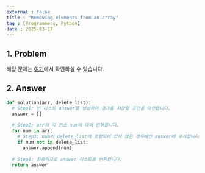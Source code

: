 ```yaml
---
external : false
title : "Removing elements from an array"
tag : [Programmers, Python]
date : 2025-03-17
---
```


## 1. Problem

해당 문제는 [여기](https://school.programmers.co.kr/learn/courses/30/lessons/181844)에서 확인하실 수 있습니다.

## 2. Answer

```python
def solution(arr, delete_list):
  # Step1: 빈 리스트 answer를 생성하여 결과를 저장할 공간을 마련합니다.
  answer = []
  
  # Step2: arr의 각 원소 num에 대해 반복합니다.
  for num in arr:
    # Step3: num이 delete_list에 포함되어 있지 않은 경우에만 answer에 추가합니다.
    if num not in delete_list:
      answer.append(num)
  
  # Step4: 최종적으로 answer 리스트를 반환합니다.
  return answer
```
